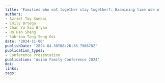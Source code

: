 ```yaml
---
title: 'Families who eat together stay together?: Examining time use of families in Singapore by family structure'
authors:
- Azriel Tay Xunkai
- Emily Ortega
- Chan Yu Xiu Bryan
- Ho Han Sheng
- Sabrina Tang Seng Ooi
date: '2024-11-06'
publishDate: '2024-04-30T08:26:38.796678Z'
publication_types:
- Conference Presentation
publication: 'Asian Family Conference 2024'
doi: 
links:
tags:
---
```

